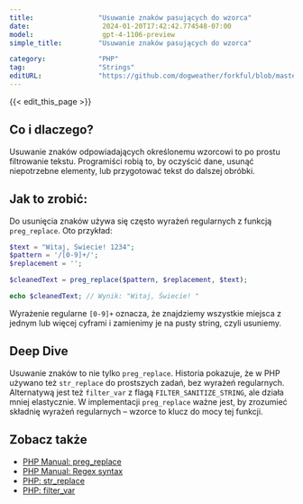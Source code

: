 ```yaml
---
title:                "Usuwanie znaków pasujących do wzorca"
date:                  2024-01-20T17:42:42.774548-07:00
model:                 gpt-4-1106-preview
simple_title:         "Usuwanie znaków pasujących do wzorca"

category:             "PHP"
tag:                  "Strings"
editURL:              "https://github.com/dogweather/forkful/blob/master/content/pl/php/deleting-characters-matching-a-pattern.md"
---
```


{{< edit_this_page >}}

## Co i dlaczego?
Usuwanie znaków odpowiadających określonemu wzorcowi to po prostu filtrowanie tekstu. Programiści robią to, by oczyścić dane, usunąć niepotrzebne elementy, lub przygotować tekst do dalszej obróbki.

## Jak to zrobić:
Do usunięcia znaków używa się często wyrażeń regularnych z funkcją `preg_replace`. Oto przykład:

```php
$text = "Witaj, Świecie! 1234";
$pattern = '/[0-9]+/';
$replacement = '';

$cleanedText = preg_replace($pattern, $replacement, $text);

echo $cleanedText; // Wynik: "Witaj, Świecie! "
```

Wyrażenie regularne `[0-9]+` oznacza, że znajdziemy wszystkie miejsca z jednym lub więcej cyframi i zamienimy je na pusty string, czyli usuniemy.

## Deep Dive
Usuwanie znaków to nie tylko `preg_replace`. Historia pokazuje, że w PHP używano też `str_replace` do prostszych zadań, bez wyrażeń regularnych. Alternatywą jest też `filter_var` z flagą `FILTER_SANITIZE_STRING`, ale działa mniej elastycznie. W implementacji `preg_replace` ważne jest, by zrozumieć składnię wyrażeń regularnych – wzorce to klucz do mocy tej funkcji.

## Zobacz także
- [PHP Manual: preg_replace](https://www.php.net/manual/en/function.preg-replace.php)
- [PHP Manual: Regex syntax](https://www.php.net/manual/en/pcre.pattern.php)
- [PHP: str_replace](https://www.php.net/manual/en/function.str-replace.php)
- [PHP: filter_var](https://www.php.net/manual/en/function.filter-var.php)
